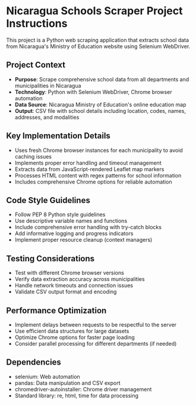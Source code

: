 <!-- Use this file to provide workspace-specific custom instructions to Copilot. For more details, visit https://code.visualstudio.com/docs/copilot/copilot-customization#_use-a-githubcopilotinstructionsmd-file -->

# Nicaragua Schools Scraper Project Instructions

This project is a Python web scraping application that extracts school data from Nicaragua's Ministry of Education website using Selenium WebDriver.

## Project Context
- **Purpose**: Scrape comprehensive school data from all departments and municipalities in Nicaragua
- **Technology**: Python with Selenium WebDriver, Chrome browser automation
- **Data Source**: Nicaragua Ministry of Education's online education map
- **Output**: CSV file with school details including location, codes, names, addresses, and modalities

## Key Implementation Details
- Uses fresh Chrome browser instances for each municipality to avoid caching issues
- Implements proper error handling and timeout management
- Extracts data from JavaScript-rendered Leaflet map markers
- Processes HTML content with regex patterns for school information
- Includes comprehensive Chrome options for reliable automation

## Code Style Guidelines
- Follow PEP 8 Python style guidelines
- Use descriptive variable names and functions
- Include comprehensive error handling with try-catch blocks
- Add informative logging and progress indicators
- Implement proper resource cleanup (context managers)

## Testing Considerations
- Test with different Chrome browser versions
- Verify data extraction accuracy across municipalities
- Handle network timeouts and connection issues
- Validate CSV output format and encoding

## Performance Optimization
- Implement delays between requests to be respectful to the server
- Use efficient data structures for large datasets
- Optimize Chrome options for faster page loading
- Consider parallel processing for different departments (if needed)

## Dependencies
- selenium: Web automation
- pandas: Data manipulation and CSV export
- chromedriver-autoinstaller: Chrome driver management
- Standard library: re, html, time for data processing
